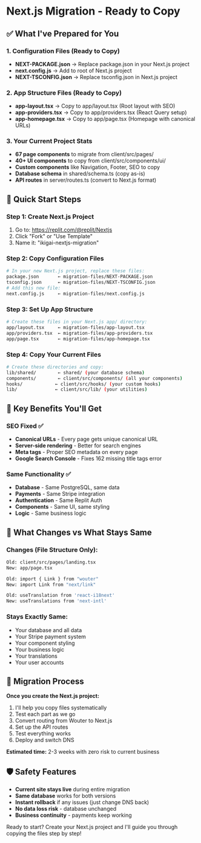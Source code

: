 # Next.js Migration - Ready to Copy

## ✅ What I've Prepared for You

### 1. Configuration Files (Ready to Copy)
- **NEXT-PACKAGE.json** → Replace package.json in your Next.js project
- **next.config.js** → Add to root of Next.js project
- **NEXT-TSCONFIG.json** → Replace tsconfig.json in Next.js project

### 2. App Structure Files (Ready to Copy)
- **app-layout.tsx** → Copy to app/layout.tsx (Root layout with SEO)
- **app-providers.tsx** → Copy to app/providers.tsx (React Query setup)
- **app-homepage.tsx** → Copy to app/page.tsx (Homepage with canonical URLs)

### 3. Your Current Project Stats
- **67 page components** to migrate from client/src/pages/
- **40+ UI components** to copy from client/src/components/ui/
- **Custom components** like Navigation, Footer, SEO to copy
- **Database schema** in shared/schema.ts (copy as-is)
- **API routes** in server/routes.ts (convert to Next.js format)

## 🚀 Quick Start Steps

### Step 1: Create Next.js Project
1. Go to: https://replit.com/@replit/Nextjs
2. Click "Fork" or "Use Template"
3. Name it: "ikigai-nextjs-migration"

### Step 2: Copy Configuration Files
```bash
# In your new Next.js project, replace these files:
package.json       ← migration-files/NEXT-PACKAGE.json
tsconfig.json      ← migration-files/NEXT-TSCONFIG.json
# Add this new file:
next.config.js     ← migration-files/next.config.js
```

### Step 3: Set Up App Structure
```bash
# Create these files in your Next.js app/ directory:
app/layout.tsx     ← migration-files/app-layout.tsx
app/providers.tsx  ← migration-files/app-providers.tsx
app/page.tsx       ← migration-files/app-homepage.tsx
```

### Step 4: Copy Your Current Files
```bash
# Create these directories and copy:
lib/shared/        ← shared/ (your database schema)
components/        ← client/src/components/ (all your components)  
hooks/            ← client/src/hooks/ (your custom hooks)
lib/              ← client/src/lib/ (your utilities)
```

## 🎯 Key Benefits You'll Get

### SEO Fixed ✅
- **Canonical URLs** - Every page gets unique canonical URL
- **Server-side rendering** - Better for search engines
- **Meta tags** - Proper SEO metadata on every page
- **Google Search Console** - Fixes 162 missing title tags error

### Same Functionality ✅
- **Database** - Same PostgreSQL, same data
- **Payments** - Same Stripe integration
- **Authentication** - Same Replit Auth
- **Components** - Same UI, same styling
- **Logic** - Same business logic

## 📝 What Changes vs What Stays Same

### Changes (File Structure Only):
```bash
Old: client/src/pages/landing.tsx
New: app/page.tsx

Old: import { Link } from "wouter"
New: import Link from "next/link"

Old: useTranslation from 'react-i18next'
New: useTranslations from 'next-intl'
```

### Stays Exactly Same:
- Your database and all data
- Your Stripe payment system  
- Your component styling
- Your business logic
- Your translations
- Your user accounts

## 🔄 Migration Process

**Once you create the Next.js project:**
1. I'll help you copy files systematically
2. Test each part as we go
3. Convert routing from Wouter to Next.js
4. Set up the API routes
5. Test everything works
6. Deploy and switch DNS

**Estimated time:** 2-3 weeks with zero risk to current business

## 🛡️ Safety Features

- **Current site stays live** during entire migration
- **Same database** works for both versions
- **Instant rollback** if any issues (just change DNS back)
- **No data loss risk** - database unchanged
- **Business continuity** - payments keep working

Ready to start? Create your Next.js project and I'll guide you through copying the files step by step!